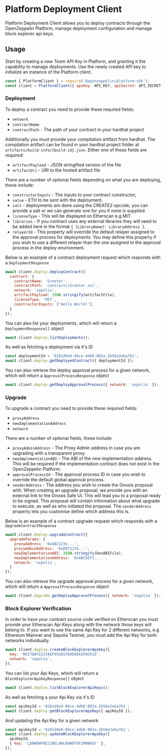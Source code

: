 # Platform Deployment Client

Platform Deployment Client allows you to deploy contracts through the OpenZeppelin Platform, manage deployment configuration and manage block explorer api keys.

## Usage

Start by creating a new _Team API Key_ in Platform, and granting it the capability to manage deployments. Use the newly created API key to initialize an instance of the Platform client.

```js
const { PlatformClient } = require('@openzeppelin/platform-sdk');
const client = PlatformClient({ apiKey: API_KEY, apiSecret: API_SECRET });
```

### Deployment

To deploy a contract you need to provide these required fields:

- `network`
- `contractName`
- `contractPath` - The path of your contract in your hardhat project

Additionally you must provide your compilation artifact from hardhat. The compilation artifact can be found in your hardhat project folder at `artifacts/build-info/{build-id}.json`. Either one of these fields are required:

- `artifactPayload` - JSON stringified version of the file
- `artifactUri` - URI to the hosted artifact file

There are a number of optional fields depending on what you are deploying, these include:

- `constructorInputs` - The inputs to your contract constructor,
- `value` - ETH to be sent with the deployment.
- `salt` - deployments are done using the CREATE2 opcode, you can provide a salt or we can generate one for you if none is supplied.
- `licenseType` - This will be displayed on Etherscan e.g MIT.
- `libraries` - If you contract uses any external libraries they will need to be added here in the format `{ [LibraryName]: LibraryAddress }`.
- `relayerId` - This property will override the default relayer assigned to the approval process for deployments. You may define this property if you wish to use a different relayer than the one assigned to the approval process in the deploy environment.

Below is an example of a contract deployment request which responds with a `DeploymentResponse`

```js
await client.deploy.deployContract({
  contract: {
    contractName: 'Greeter',
    contractPath: 'contracts/Greeter.sol',
    network: 'sepolia',
    artifactPayload: JSON.stringify(artifactFile),
    licenseType: 'MIT',
    constructorInputs: ['Hello World!'],
  }
});
```

You can also list your deployments, which will return a `DeploymentResponse[]` object

```js
await client.deploy.listDeployments();
```

As well as fetching a deployment via it's ID

```js
const deploymentId = '8181d9e0-88ce-4db0-802a-2b56e2e6a7b1';
await client.deploy.getDeployedContract({ deploymentId });
```

You can also retrieve the deploy approval process for a given network, which will return a `ApprovalProcessResponse` object

```js
await client.deploy.getDeployApprovalProcess({ network: 'sepolia' });
```

### Upgrade

To upgrade a contract you need to provide these required fields:

- `proxyAddress`
- `newImplementationAddress`
- `network`

There are a number of optional fields, these include:

- `proxyAdminAddress` - The Proxy Admin address in case you are upgrading with a transparent proxy.
- `newImplementationABI` - The ABI of the new implementation address. This will be required if the implementation contract does not exist in the OpenZeppelin Platform.
- `approvalProcessId` - The approval process ID in case you wish to override the default global approval process.
- `senderAddress` - The address you wish to create the Gnosis proposal with. When creating an upgrade proposal, we provide you with an external link to the Gnosis Safe UI. This will lead you to a proposal ready to be signed. This proposal will contain information about what upgrade to execute, as well as who initiated the proposal. The `senderAddress` property lets you customise define which address this is.

Below is an example of a contract upgrade request which responds with a `UpgradeContractResponse`

```js
await client.deploy.upgradeContract({
  upgradeParams: {
    proxyAddress: '0xABC1234...',
    proxyAdminAddress: '0xDEF1234...',
    newImplementationABI: JSON.stringify(boxABIFile),
    newImplementationAddress: '0xABCDEF1....',
    network: 'sepolia',
  }
});
```

You can also retrieve the upgrade approval process for a given network, which will return a `ApprovalProcessResponse` object

```js
await client.Upgrade.getDeployApprovalProcess({ network: 'sepolia' });
```

### Block Explorer Verification

In order to have your contract source code verified on Etherscan you must provide your Etherscan Api Keys along with the network those keys will belong to. If you want to use the same Api Key for 2 different networks, e.g Ethereum Mainnet and Sepolia Testnet, you must add the Api Key for both networks individually.

```js
await client.deploy.createBlockExplorerApiKey({
  key: 'RKI7QAFIZJYAEF45GDSTA9EAEKZFW591D',
  network: 'sepolia',
});
```

You can list your Api Keys, which will return a `BlockExplorerApiKeyResponse[]` object

```js
await client.deploy.listBlockExplorerApiKeys();
```

As well as fetching a your Api Key via it's ID

```js
const apiKeyId = '8181d9e0-88ce-4db0-802a-2b56e2e6a7b1';
await client.deploy.getBlockExplorerApiKey({ apiKeyId });
```

And updating the Api Key for a given network

```js
const apiKeyId = '8181d9e0-88ce-4db0-802a-2b56e2e6a7b1';
await client.deploy.updateBlockExplorerApiKey({
  apiKeyId, 
  { key: 'LDNWOWFNEJ2WEL4WLKNWEF8F2MNWKEF' },
});
```
